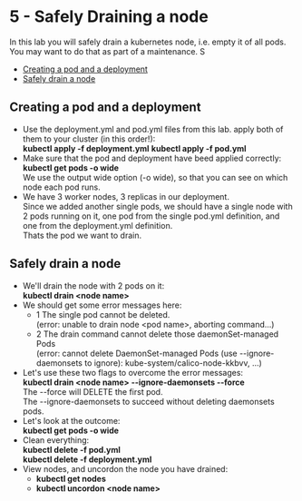 # 5 - Safely Draining a node

In this lab you will safely drain a kubernetes node, i.e. empty it of all pods.  
You may want to do that as part of a maintenance.  S

- [Creating a pod and a deployment](#Creating-a-pod-and-a-deployment)
- [Safely drain a node](#Safely-drain-a-node)

## Creating a pod and a deployment

- Use the deployment.yml and pod.yml files from this lab.
apply both of them to your cluster (in this order!):  
**kubectl apply -f deployment.yml**
**kubectl apply -f pod.yml**  
- Make sure that the pod and deployment have beed applied correctly:
**kubectl get pods -o wide**  
We use the output wide option (-o wide), so that you can see on which node each pod runs.
- We have 3 worker nodes, 3 replicas in our deployment.  
Since we added another single pods, we should have a single node with 2 pods running on it, one pod from the single pod.yml definition, and one from the deployment.yml definition.  
Thats the pod we want to drain.  

## Safely drain a node

- We'll drain the node with 2 pods on it:  
**kubectl drain \<node name\>**
- We should get some error messages here:  
  - 1 The single pod cannot be deleted.  
      (error: unable to drain node \<pod name\>, aborting command...)  
  - 2 The drain command cannot delete those daemonSet-managed Pods  
  (error: cannot delete DaemonSet-managed Pods (use --ignore-daemonsets to ignore): kube-system/calico-node-kkbvv, ...)  
- Let's use these two flags to overcome the error messages:  
**kubectl drain \<node name\> --ignore-daemonsets --force**  
The --force will DELETE the first pod.  
The --ignore-daemonsets to succeed without deleting daemonsets pods.  
- Let's look at the outcome:  
**kubectl get pods -o wide**  
- Clean everything:  
**kubectl delete -f pod.yml**  
**kubectl delete -f deployment.yml**
- View nodes, and uncordon the node you have drained:
  - **kubectl get nodes**
  - **kubectl uncordon \<node name\>**
  
